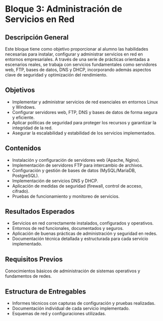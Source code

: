 # Bloque 3: Administración de Servicios en Red

## Descripción General

Este bloque tiene como objetivo proporcionar al alumno las habilidades necesarias para instalar, configurar y administrar servicios en red en entornos empresariales. A través de una serie de prácticas orientadas a escenarios reales, se trabaja con servicios fundamentales como servidores web, FTP, bases de datos, DNS y DHCP, incorporando además aspectos clave de seguridad y optimización del rendimiento.

## Objetivos

- Implementar y administrar servicios de red esenciales en entornos Linux y Windows.
- Configurar servidores web, FTP, DNS y bases de datos de forma segura y eficiente.
- Aplicar políticas de seguridad para proteger los recursos y garantizar la integridad de la red.
- Asegurar la escalabilidad y estabilidad de los servicios implementados.

## Contenidos

- Instalación y configuración de servidores web (Apache, Nginx).
- Implementación de servidores FTP para intercambio de archivos.
- Configuración y gestión de bases de datos (MySQL/MariaDB, PostgreSQL).
- Implementación de servicios DNS y DHCP.
- Aplicación de medidas de seguridad (firewall, control de acceso, cifrado).
- Pruebas de funcionamiento y monitoreo de servicios.

## Resultados Esperados

- Servicios en red correctamente instalados, configurados y operativos.
- Entornos de red funcionales, documentados y seguros.
- Aplicación de buenas prácticas de administración y seguridad en redes.
- Documentación técnica detallada y estructurada para cada servicio implementado.

## Requisitos Previos

Conocimientos básicos de administración de sistemas operativos y fundamentos de redes.

## Estructura de Entregables

- Informes técnicos con capturas de configuración y pruebas realizadas.
- Documentación individual de cada servicio implementado.
- Esquemas de red y configuraciones utilizadas.
